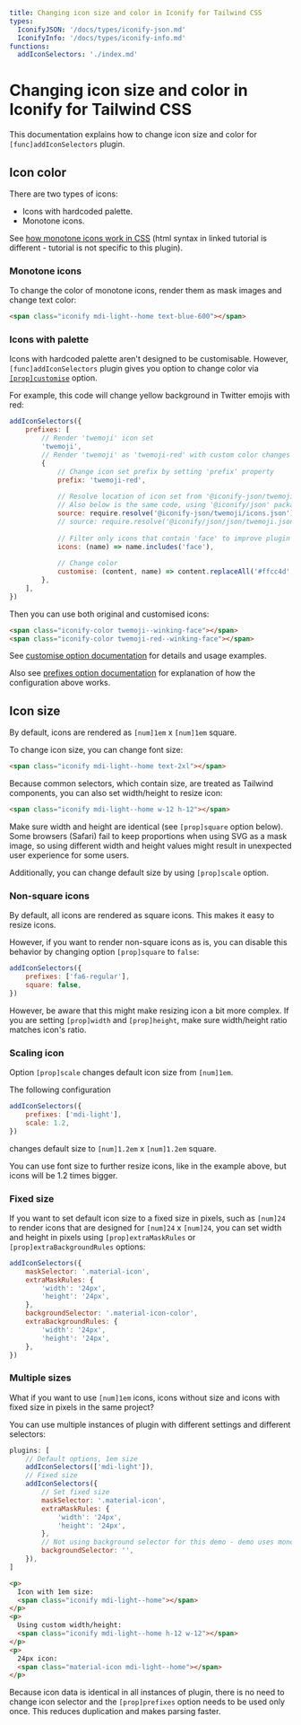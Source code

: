 ```yaml
title: Changing icon size and color in Iconify for Tailwind CSS
types:
  IconifyJSON: '/docs/types/iconify-json.md'
  IconifyInfo: '/docs/types/iconify-info.md'
functions:
  addIconSelectors: './index.md'
```

# Changing icon size and color in Iconify for Tailwind CSS

This documentation explains how to change icon size and color for `[func]addIconSelectors` plugin.

## Icon color

There are two types of icons:
- Icons with hardcoded palette.
- Monotone icons.
  
See [how monotone icons work in CSS](../../index.md#monotone) (html syntax in linked tutorial is different - tutorial is not specific to this plugin).

### Monotone icons

To change the color of monotone icons, render them as mask images and change text color:

```html
<span class="iconify mdi-light--home text-blue-600"></span>
```

### Icons with palette

Icons with hardcoded palette aren't designed to be customisable.
However, `[func]addIconSelectors` plugin gives you option to change color via [`[prop]customise`](./customise.md) option.

For example, this code will change yellow background in Twitter emojis with red:

```js
addIconSelectors({
    prefixes: [
        // Render 'twemoji' icon set
        'twemoji',
        // Render 'twemoji' as 'twemoji-red' with custom color changes 
        {
            // Change icon set prefix by setting 'prefix' property
            prefix: 'twemoji-red',
            
            // Resolve location of icon set from '@iconify-json/twemoji' package 
            // Also below is the same code, using '@iconify/json' package
            source: require.resolve('@iconify-json/twemoji/icons.json'),
            // source: require.resolve('@iconify/json/json/twemoji.json'),
            
            // Filter only icons that contain 'face' to improve plugin performance
            icons: (name) => name.includes('face'),
            
            // Change color
            customise: (content, name) => content.replaceAll('#ffcc4d', '#ff9667'),
        },
    ],
})
```

Then you can use both original and customised icons:

```html
<span class="iconify-color twemoji--winking-face"></span>
<span class="iconify-color twemoji-red--winking-face"></span>
```

See [customise option documentation](./customise.md) for details and usage examples.

Also see [prefixes option documentation](./prefixes.md) for explanation of how the configuration above works.

## Icon size

By default, icons are rendered as `[num]1em` x `[num]1em` square.

To change icon size, you can change font size:

```html
<span class="iconify mdi-light--home text-2xl"></span>
```

Because common selectors, which contain size, are treated as Tailwind components,
you can also set width/height to resize icon:

```html
<span class="iconify mdi-light--home w-12 h-12"></span>
```

Make sure width and height are identical (see `[prop]square` option below).
Some browsers (Safari) fail to keep proportions when using SVG as a mask image,
so using different width and height values might result in unexpected user experience for some users.

Additionally, you can change default size by using `[prop]scale` option.

### Non-square icons

By default, all icons are rendered as square icons. This makes it easy to resize icons.

However, if you want to render non-square icons as is, you can disable this
behavior by changing option `[prop]square` to `false`: 

```js
addIconSelectors({
    prefixes: ['fa6-regular'],
    square: false,
})
```

However, be aware that this might make resizing icon a bit more complex.
If you are setting `[prop]width` and `[prop]height`, make sure width/height ratio matches icon's ratio.

### Scaling icon

Option `[prop]scale` changes default icon size from `[num]1em`.

The following configuration

```js
addIconSelectors({
    prefixes: ['mdi-light'],
    scale: 1.2,
})
```

changes default size to `[num]1.2em` x `[num]1.2em` square.

You can use font size to further resize icons, like in the example above, but icons will be 1.2 times bigger.

### Fixed size

If you want to set default icon size to a fixed size in pixels, 
such as `[num]24` to render icons that are designed for `[num]24` x `[num]24`,
you can set width and height in pixels using `[prop]extraMaskRules` or `[prop]extraBackgroundRules` options:

```js
addIconSelectors({
    maskSelector: '.material-icon',
    extraMaskRules: {
        'width': '24px',
        'height': '24px',
    },
    backgroundSelector: '.material-icon-color',
    extraBackgroundRules: {
        'width': '24px',
        'height': '24px',
    },
})
```

### Multiple sizes

What if you want to use `[num]1em` icons, icons without size and icons with fixed size in pixels in the same project?

You can use multiple instances of plugin with different settings and different selectors:

```js
plugins: [
    // Default options, 1em size
    addIconSelectors(['mdi-light']),
    // Fixed size
    addIconSelectors({
        // Set fixed size
        maskSelector: '.material-icon',
        extraMaskRules: {
            'width': '24px',
            'height': '24px',
        },
        // Not using background selector for this demo - demo uses monotone icons only
        backgroundSelector: '',
    }),
]
```

```html
<p>
  Icon with 1em size: 
  <span class="iconify mdi-light--home"></span>
</p>
<p>
  Using custom width/height: 
  <span class="iconify mdi-light--home h-12 w-12"></span>
</p>
<p>
  24px icon:
  <span class="material-icon mdi-light--home"></span>
</p>
```

Because icon data is identical in all instances of plugin, there is no need to change icon selector and
the `[prop]prefixes` option needs to be used only once. This reduces duplication and makes parsing faster. 
